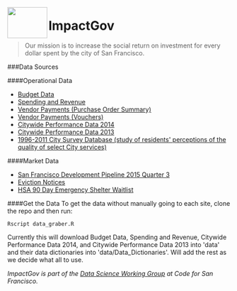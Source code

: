 <a href="url"><img src="https://github.com/catherinemzhang/SF_brigade_impact_gov/blob/master/OrangeGov.png" align="left" height="70" width="90" ></a>

# ImpactGov
> Our mission is to increase the social return on investment for every dollar spent by the city of San Francisco.

###Data Sources

####Operational Data
* [Budget Data](https://data.sfgov.org/City-Management-and-Ethics/Budget/xdgd-c79v )
* [Spending and Revenue](https://data.sfgov.org/City-Management-and-Ethics/Spending-And-Revenue/bpnb-jwfb)
* [Vendor Payments (Purchase Order Summary)](https://data.sfgov.org/City-Management-and-Ethics/Vendor-Payments-Purchase-Order-Summary-/p5r5-fd7g)
* [Vendor Payments (Vouchers)](https://data.sfgov.org/City-Management-and-Ethics/Vendor-Payments-Vouchers-/n9pm-xkyq)
* [Citywide Performance Data 2014](https://data.sfgov.org/City-Management-and-Ethics/Citywide-Performance-Measurement-Annual-Report-FY1/6h77-suve)
* [Citywide Performance Data 2013](https://data.sfgov.org/City-Management-and-Ethics/Citywide-Performance-Measurement-Annual-Report-FY1/5x94-tptc)
* [1996-2011 City Survey Database (study of residents' perceptions of the quality of select City services)](https://data.sfgov.org/City-Management-and-Ethics/1996-2011-City-Survey-Database/583k-63vu)

####Market Data
* [San Francisco Development Pipeline 2015 Quarter 3](https://data.sfgov.org/Housing-and-Buildings/San-Francisco-Development-Pipeline-2015-Quarter-3/apz9-dh7k)
* [Eviction Notices](https://data.sfgov.org/Housing-and-Buildings/Eviction-Notices/5cei-gny5)
* [HSA 90 Day Emergency Shelter Waitlist](https://data.sfgov.org/Health-and-Social-Services/HSA-90-day-emergency-shelter-waitlist/w4sk-nq57)

####Get the Data
To get the data without manually going to each site, clone the repo and then run:
```
Rscript data_graber.R
```
Currently this will download Budget Data, Spending and Revenue, Citywide Performance Data 2014, and Citywide Performance Data 2013 into 'data' and their data dictionaries into 'data/Data_Dictionaries'. Will add the rest as we decide what all to use.

*ImpactGov is part of the [Data Science Working Group](https://github.com/judecalvillo/Data-Science_Working-Group) at Code for San Francisco.*
